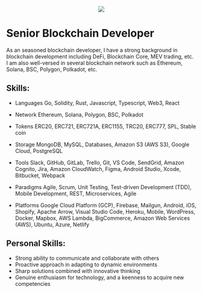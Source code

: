 <meta name="awesome-portfolio"/>
<meta title="awesome-portfolio"/>
<meta description="awesome-portfolio"/>

<meta name="portfolio"/>
<meta name="github"/>
<meta name="full-stack"/>
<p align="center"><img src="https://i0.wp.com/wdm.com.mt/wp-content/uploads/2018/08/cryptocurrency-future-currencies.jpg?w=750&ssl=1" /></p>

# Senior Blockchain Developer

As an seasoned blockchain developer, I have a strong background in blockchain development including DeFi, Blockchain Core, MEV trading, etc. I am also well-versed in several blockchain network such as Ethereum, Solana, BSC, Polygon, Polkadot, etc.

## Skills:

- Languages
  Go, Solidity, Rust, Javascript, Typescript, Web3, React

- Network
  Ethereum, Solana, Polygon, BSC, Polkadot

- Tokens
  ERC20, ERC721, ERC721A, ERC1155, TRC20, ERC777, SPL, Stable coin

- Storage
  MongoDB, MySQL, Databases, Amazon S3 (AWS S3), Google Cloud, PostgreSQL
  
- Tools
  Slack, GitHub, GitLab, Trello, Git, VS Code, SendGrid, Amazon Cognito, Jira, Amazon CloudWatch, Figma, Android Studio, Xcode, Bitbucket, Webpack

- Paradigms
  Agile, Scrum, Unit Testing, Test-driven Development (TDD), Mobile Development, REST, Microservices, Agile

- Platforms
  Google Cloud Platform (GCP), Firebase, Mailgun, Android, iOS, Shopify, Apache Arrow, Visual Studio Code, Heroku, Mobile, WordPress, Docker, Mapbox, AWS Lambda, BigCommerce, Amazon Web Services (AWS), Ubuntu, Azure, Netlify
  
  
## Personal Skills:	
  - Strong ability to communicate and collaborate with others
  - Proactive approach in adapting to dynamic environments
  - Sharp solutions combined with innovative thinking
  - Genuine enthusiasm for technology, and a keenness to acquire new competencies

